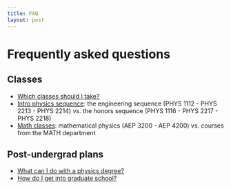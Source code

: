 ```yaml
---
title: FAQ
layout: post
---
```

<link rel="stylesheet" href="/main.css">

# Frequently asked questions

## Classes

- [Which classes should I take?](/FAQ/which_class.html)
- [Intro physics sequence](/FAQ/engineering_vs_honors.html): the engineering sequence (PHYS 1112 - PHYS 2213 - PHYS 2214) vs. the honors sequence (PHYS 1116 - PHYS 2217 - PHYS 2218)
- [Math classes](/FAQ/math_phys_vs_math.html): mathematical physics (AEP 3200 - AEP 4200) vs. courses from the MATH department

## Post-undergrad plans

- [What can I do with a physics degree?](/grad_career/career_paths.html)
- [How do I get into graduate school?](/grad_career/path_to_grad_school.html)
